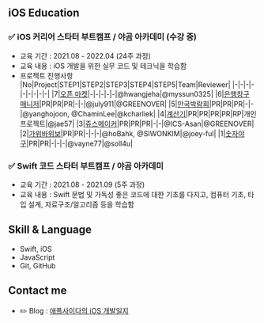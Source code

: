 ## iOS Education

### ✅ iOS 커리어 스타터 부트캠프 / 야곰 아카데미 (수강 중)
* 교육 기간 : 2021.08 - 2022.04 (24주 과정) 
* 교육 내용 : iOS 개발을 위한 실무 코드 및 테크닉을 학습함
* 프로젝트 진행사항
  |No|Project|STEP1|STEP2|STEP3|STEP4|STEP5|Team|Reviewer|
  |-|-|-|-|-|-|-|-|-|
  |7|[오픈 마켓](https://github.com/just1103/ios-open-market/tree/step1)|-|-|-|-|-|@hwangjeha|@myssun0325|
  |6|[은행창구 매니저](https://github.com/just1103/ios-bank-manager/tree/step3)|PR|PR|PR|-|-|@july911|@GREENOVER|
  |5|[만국박람회](https://github.com/just1103/ios-exposition-universelle)|PR|PR|PR|-|-|@yanghojoon, @ChaminLee|@kcharliek|
  |4|[계산기](https://github.com/just1103/ios-calculator-app/tree/step3)|PR|PR|PR|PR|RP|개인 프로젝트|@jae57|
  |3|[쥬스메이커](https://github.com/just1103/ios-juice-maker)|PR|PR|PR|-|-|@ICS-Asan|@GREENOVER|
  |2|[가위바위보](https://github.com/just1103/ios-rock-paper-scissors)|PR|PR|-|-|-|@hoBahk, @SIWONKIM|@joey-ful|
  |1|[숫자야구](https://github.com/just1103/ios-number-baseball)|PR|PR|-|-|-|@vayne77|@soll4u|

### ✅ Swift 코드 스타터 부트캠프 / 야곰 아카데미
* 교육 기간 : 2021.08 - 2021.09 (5주 과정)
* 교육 내용 : Swift 문법 및 가독성 좋은 코드에 대한 기초를 다지고, 컴퓨터 기초, 타입 설계, 자료구조/알고리즘 등을 학습함

## Skill & Language
* Swift, iOS
* JavaScript
* Git, GitHub

## Contact me
* ✏️ Blog : [애플사이다의 iOS 개발일지](https://applecider2020.tistory.com/)

<!--
**just1103/just1103** is a ✨ _special_ ✨ repository because its `README.md` (this file) appears on your GitHub profile.

Here are some ideas to get you started:

- 🔭 I’m currently working on ...
- 🌱 I’m currently learning ...
- 👯 I’m looking to collaborate on ...
- 🤔 I’m looking for help with ...
- 💬 Ask me about ...
- 📫 How to reach me: ...
- 😄 Pronouns: ...
- ⚡ Fun fact: ...
-->
